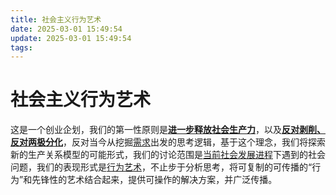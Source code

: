 ```yaml
---
title: 社会主义行为艺术
date: 2025-03-01 15:49:54
update: 2025-03-01 15:49:54
tags:
---
```


# 社会主义行为艺术

这是一个创业企划，我们的第一性原则是[**进一步释放社会生产力**](ideology)，以及[**反对剥削、反对两极分化**](reallocation)，反对当今从挖掘[需求](demand)出发的思考逻辑，基于这个理念，我们将探索新的生产关系模型的可能形式，我们的讨论范围是[当前社会发展进程](infrastructure)下遇到的社会问题，我们的表现形式是[行为艺术](performance_art)，不止步于分析思考，将可复制的可传播的“行为”和先锋性的艺术结合起来，提供可操作的解决方案，并广泛传播。